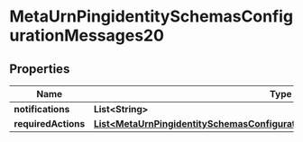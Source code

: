 

# MetaUrnPingidentitySchemasConfigurationMessages20


## Properties

| Name | Type | Description | Notes |
|------------ | ------------- | ------------- | -------------|
|**notifications** | **List&lt;String&gt;** |  |  [optional] |
|**requiredActions** | [**List&lt;MetaUrnPingidentitySchemasConfigurationMessages20RequiredActionsInner&gt;**](MetaUrnPingidentitySchemasConfigurationMessages20RequiredActionsInner.md) |  |  [optional] |



